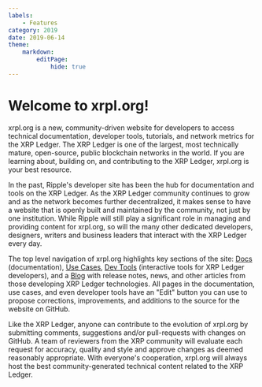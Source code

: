 ```yaml
---
labels:
    - Features
category: 2019
date: 2019-06-14
theme:
    markdown:
        editPage:
            hide: true
---
```

# Welcome to xrpl.org!

xrpl.org is a new, community-driven website for developers to access technical documentation, developer tools, tutorials, and network metrics for the XRP Ledger. The XRP Ledger is one of the largest, most technically mature, open-source, public blockchain networks in the world. If you are learning about, building on, and contributing to the XRP Ledger, xrpl.org is your best resource.

In the past, Ripple's developer site has been the hub for documentation and tools on the XRP Ledger. As the XRP Ledger community continues to grow and as the network becomes further decentralized, it makes sense to have a website that is openly built and maintained by the community, not just by one institution. While Ripple will still play a significant role in managing and providing content for xrpl.org, so will the many other dedicated developers, designers, writers and business leaders that interact with the XRP Ledger every day.

The top level navigation of xrpl.org highlights key sections of the site: [Docs](/docs) (documentation), [Use Cases](/about/uses), [Dev Tools](/resources/dev-tools) (interactive tools for XRP Ledger developers), and a [Blog](/blog/) with release notes, news, and other articles from those developing XRP Ledger technologies. All pages in the documentation, use cases, and even developer tools have an "Edit" button you can use to propose corrections, improvements, and additions to the source for the website on GitHub.

Like the XRP Ledger, anyone can contribute to the evolution of xrpl.org by submitting comments, suggestions and/or pull-requests with changes on GitHub. A team of reviewers from the XRP community will evaluate each request for accuracy, quality and style and approve changes as deemed reasonably appropriate. With everyone's cooperation, xrpl.org will always host the best community-generated technical content related to the XRP Ledger.
